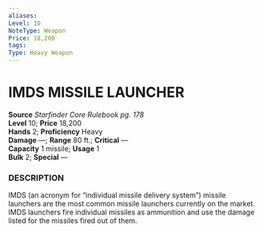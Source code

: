 ```yaml
---
aliases: 
Level: 10
NoteType: Weapon
Price: 18,200
tags: 
Type: Heavy Weapon
---
```

# IMDS MISSILE LAUNCHER

**Source** _Starfinder Core Rulebook pg. 178_  
**Level** 10; **Price** 18,200  
**Hands** 2; **Proficiency** Heavy  
**Damage** —; **Range** 80 ft.; **Critical** —  
**Capacity** 1 missile; **Usage** 1  
**Bulk** 2; **Special** —

### DESCRIPTION

IMDS (an acronym for “individual missile delivery system”) missile launchers are the most common missile launchers currently on the market. IMDS launchers fire individual missiles as ammunition and use the damage listed for the missiles fired out of them.